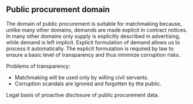 ## Public procurement domain

The domain of public procurement is suitable for matchmaking because, unlike many other domains, demands are made explicit in contract notices.
In many other domains only supply is explicitly described in advertising, while demand is left implicit.
Explicit formulation of demand allows us to process it automatically.
The explicit formulation is required by law to ensure a basic level of transparency and thus minimize corruption risks.

Problems of transparency:

- Matchmaking will be used only by willing civil servants.
- Corruption scandals are ignored and forgotten by the public.

Legal basis of proactive disclosure of public procurement data.

<!-- TODO: Work through the relevant EU directives and Czech law. -->
